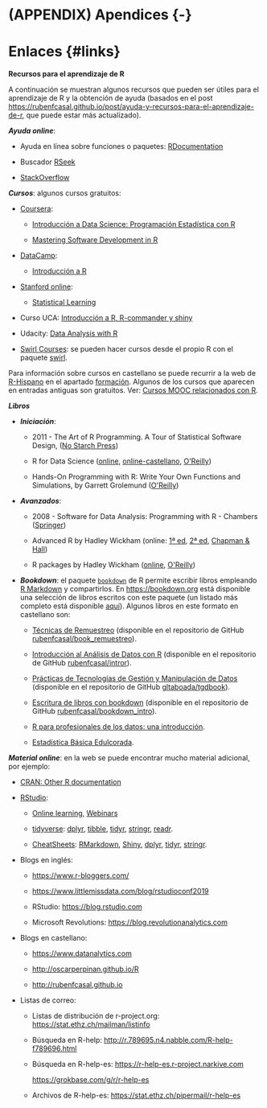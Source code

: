# (APPENDIX) Apendices {-} 




# Enlaces {#links}


**Recursos para el aprendizaje de R** 

A continuación se muestran algunos recursos que pueden ser útiles para el aprendizaje de R y la obtención de ayuda
(basados en el post <https://rubenfcasal.github.io/post/ayuda-y-recursos-para-el-aprendizaje-de-r>,
que puede estar más actualizado).


***Ayuda online***:

- Ayuda en línea sobre funciones o paquetes: [RDocumentation](https://www.rdocumentation.org/)

- Buscador [RSeek](http://rseek.org/)

- [StackOverflow](http://stackoverflow.com/questions/tagged/r)


***Cursos***:
algunos cursos gratuitos:
   
- [Coursera](https://www.coursera.org/):

    - [Introducción a Data Science: Programación Estadística con  R](https://www.coursera.org/learn/intro-data-science-programacion-estadistica-r)

    - [Mastering Software Development in R](https://www.coursera.org/specializations/r)

<!-- -->

- [DataCamp](https://www.datacamp.com/courses):

    - [Introducción a R](https://www.datacamp.com/courses/introduccion-a-r/)
  
<!-- -->
  
- [Stanford online](http://online.stanford.edu/courses):

    - [Statistical Learning](http://online.stanford.edu/course/statistical-learning)
  
<!-- -->

- Curso UCA: [Introducción a R, R-commander y shiny](http://knuth.uca.es/moodle/course/view.php?id=51)

<!-- -->

- Udacity: [Data Analysis with R](https://eu.udacity.com/course/data-analysis-with-r--ud651)

<!-- -->

- [Swirl Courses](https://swirlstats.com/scn/title.html):
  se pueden hacer cursos desde el propio R con el paquete
  [swirl](https://swirlstats.com).

<!-- 
Preparar curso con el paquete swirl?
-->

Para información sobre cursos en castellano se puede recurrir a la web de [R-Hispano](http://r-es.org/) en el apartado [formación](http://r-es.org/category/formacion). Algunos de los cursos que aparecen en entradas antiguas son gratuitos. 
Ver: [Cursos MOOC relacionados con R](http://r-es.org/2016/02/12/cursos-masivos-y-otra-formacion-on-line-sobre-r/).


***Libros***

* ***Iniciación***:
    
    - 2011 - The Art of R Programming. A Tour of Statistical Software Design, 
      ([No Starch Press](https://www.nostarch.com/artofr.htm))
    
    - R for Data Science
      ([online](http://r4ds.had.co.nz), [online-castellano](https://es.r4ds.hadley.nz), 
      [O'Reilly](http://shop.oreilly.com/product/0636920034407.do))
    
    - Hands-On Programming with R: Write Your Own Functions and Simulations, 
      by Garrett Grolemund 
      ([O'Reilly](http://shop.oreilly.com/product/0636920028574.do))
    
* ***Avanzados***:
    
    - 2008 - Software for Data Analysis: Programming with R - Chambers
      ([Springer](http://www.springer.com/la/book/9780387759357))
    
    - Advanced R by Hadley Wickham
      (online: [1ª ed](http://adv-r.had.co.nz/), 
      [2ª ed](https://adv-r.hadley.nz/), 
      [Chapman & Hall](https://www.amazon.com/dp/1466586966))
    
    - R packages by Hadley Wickham
      ([online](http://r-pkgs.had.co.nz/),
      [O'Reilly](http://shop.oreilly.com/product/0636920034421.do))

* ***Bookdown***:
  el paquete [`bookdown`](https://bookdown.org) de R permite escribir libros empleando 
  [R Markdown](http://rmarkdown.rstudio.com) y compartirlos. 
  En https://bookdown.org está disponible una selección de libros escritos con este paquete 
  (un listado más completo está disponible [aquí](https://bookdown.org/home/archive/)).
  Algunos libros en este formato en castellano son:
    
    <!-- - [Prácticas de Simulación](https://rubenfcasal.github.io/simbook) 
      (disponible en el repositorio de GitHub
      [rubenfcasal/simbook](https://github.com/rubenfcasal/simbook)). -->
      
    - [Técnicas de Remuestreo](https://rubenfcasal.github.io/book_remuestreo)
      (disponible en el repositorio de GitHub
      [rubenfcasal/book_remuestreo](https://github.com/rubenfcasal/book_remuestreo)).
      
    - [Introducción al Análisis de Datos con R](https://rubenfcasal.github.io/intror)
      (disponible en el repositorio de GitHub
      [rubenfcasal/intror](https://github.com/rubenfcasal/intror)).
      
    - [Prácticas de Tecnologías de Gestión y Manipulación de Datos](https://gltaboada.github.io/tgdbook)
      (disponible en el repositorio de GitHub
      [gltaboada/tgdbook](https://github.com/gltaboada/tgdbook)).
      
    - [Escritura de libros con bookdown](https://rubenfcasal.github.io/bookdown_intro/)
      (disponible en el repositorio de GitHub
      [rubenfcasal/bookdown_intro](https://github.com/rubenfcasal/bookdown_intro)).
    
    - [R para profesionales de los datos: una introducción](https://www.datanalytics.com/libro_r/index.html).
    
    - [Estadística Básica Edulcorada](https://bookdown.org/aquintela/EBE).


***Material online***:
en la web se puede encontrar mucho material adicional, por ejemplo:

- [CRAN: Other R documentation](https://www.r-project.org/other-docs.html)

- [RStudio](https://www.rstudio.com): 

    - [Online learning](https://www.rstudio.com/online-learning), 
      [Webinars](https://resources.rstudio.com/webinars)
      
    - [tidyverse](https://www.tidyverse.org/):
      [dplyr](https://dplyr.tidyverse.org),
      [tibble](https://tibble.tidyverse.org),
      [tidyr](https://tidyr.tidyverse.org),
      [stringr](https://stringr.tidyverse.org),
      [readr](https://readr.tidyverse.org).
  
    - [CheatSheets](https://resources.rstudio.com/rstudio-cheatsheets):
      [RMarkdown](https://resources.rstudio.com/rstudio-cheatsheets/rmarkdown-2-0-cheat-sheet),
      [Shiny](https://resources.rstudio.com/rstudio-cheatsheets/shiny-cheat-sheet),
      [dplyr](https://github.com/rstudio/cheatsheets/blob/master/data-transformation.pdf),
      [tidyr](https://github.com/rstudio/cheatsheets/blob/master/data-import.pdf),
      [stringr](https://resources.rstudio.com/rstudio-cheatsheets/stringr-cheat-sheet).
      
      
- Blogs en inglés:

    - https://www.r-bloggers.com/

    - https://www.littlemissdata.com/blog/rstudioconf2019 
    
    - RStudio: https://blog.rstudio.com
    
    - Microsoft Revolutions: https://blog.revolutionanalytics.com


- Blogs en castellano:

    -  https://www.datanalytics.com
    
    -  http://oscarperpinan.github.io/R
  
    -  http://rubenfcasal.github.io
   
   
- Listas de correo:

    - Listas de distribución de r-project.org: https://stat.ethz.ch/mailman/listinfo
    
    - Búsqueda en R-help:  http://r.789695.n4.nabble.com/R-help-f789696.html
    
    - Búsqueda en R-help-es: https://r-help-es.r-project.narkive.com
      
        https://grokbase.com/g/r/r-help-es

    - Archivos de R-help-es: https://stat.ethz.ch/pipermail/r-help-es

